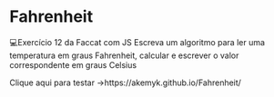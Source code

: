 # Fahrenheit
💻Exercício 12 da Faccat com JS
Escreva um algoritmo para ler uma temperatura em graus Fahrenheit, calcular e escrever o valor
correspondente em graus Celsius 
<p>Clique aqui para testar ->https://akemyk.github.io/Fahrenheit/ </p>
